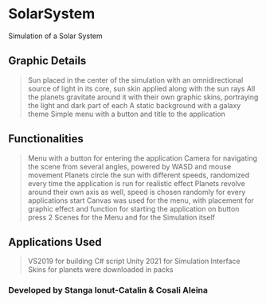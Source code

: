 # SolarSystem
Simulation of a Solar System

## Graphic Details 
> Sun placed in the center of the simulation with an omnidirectional source of light in its core, sun skin applied along with the sun rays
> All the planets gravitate around it with their own graphic skins, portraying the light and dark part of each 
> A static background with a galaxy theme
> Simple menu with a button and title to the application

## Functionalities
> Menu with a button for entering the application
> Camera for navigating the scene from several angles, powered by WASD and mouse movement
> Planets circle the sun with different speeds, randomized every time the application is run for realistic effect
> Planets revolve around their own axis as well, speed is chosen randomly for every applications start
> Canvas was used for the menu, with placement for graphic effect and function for starting the application on button press
> 2 Scenes for the Menu and for the Simulation itself

## Applications Used
> VS2019 for building C# script
> Unity 2021 for Simulation Interface
> Skins for planets were downloaded in packs

### Developed by Stanga Ionut-Catalin & Cosali Aleina

